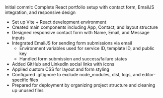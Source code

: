 Initial commit: Complete React portfolio setup with contact form, EmailJS integration, and responsive design

- Set up Vite + React development environment
- Created main components including App, Contact, and layout structure
- Designed responsive contact form with Name, Email, and Message inputs
- Integrated EmailJS for sending form submissions via email
  - Environment variables used for service ID, template ID, and public key
  - Handled form submission and success/failure states
- Added GitHub and LinkedIn social links with icons
- Applied custom CSS for layout and form styling
- Configured .gitignore to exclude node_modules, dist, logs, and editor-specific files
- Prepared for deployment by organizing project structure and cleaning up unused files

